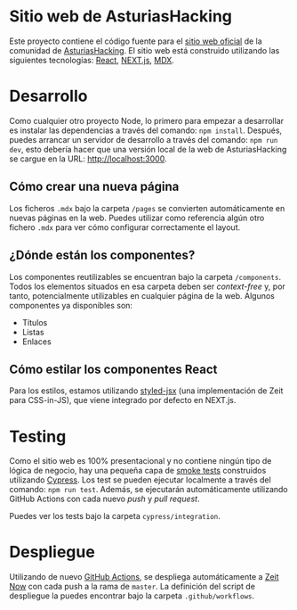 # Sitio web de AsturiasHacking

Este proyecto contiene el código fuente para el [sitio web oficial][website] de la comunidad de [AsturiasHacking][meetup]. El sitio web está construido utilizando las siguientes tecnologías: [React][react], [NEXT.js][next], [MDX][mdx].

# Desarrollo

Como cualquier otro proyecto Node, lo primero para empezar a desarrollar es instalar las dependencias a través del comando: `npm install`. Después, puedes arrancar un servidor de desarrollo a través del comando: `npm run dev`, esto debería hacer que una versión local de la web de AsturiasHacking se cargue en la URL: <http://localhost:3000>.

## Cómo crear una nueva página

Los ficheros `.mdx` bajo la carpeta `/pages` se convierten automáticamente en nuevas páginas en la web. Puedes utilizar como referencia algún otro fichero `.mdx` para ver cómo configurar correctamente el layout.

## ¿Dónde están los componentes?

Los componentes reutilizables se encuentran bajo la carpeta `/components`. Todos los elementos situados en esa carpeta deben ser _context-free_ y, por tanto, potencialmente utilizables en cualquier página de la web. Algunos componentes ya disponibles son:

- Títulos
- Listas
- Enlaces

## Cómo estilar los componentes React

Para los estilos, estamos utilizando [styled-jsx][styled-jsx] (una implementación de Zeit para CSS-in-JS), que viene integrado por defecto en NEXT.js.

# Testing

Como el sitio web es 100% presentacional y no contiene ningún tipo de lógica de negocio, hay una pequeña capa de [smoke tests][smoke-testing] construidos utilizando [Cypress][cypress]. Los test se pueden ejecutar localmente a través del comando: `npm run test`. Además, se ejecutarán automáticamente utilizando GitHub Actions con cada nuevo _push_ y _pull request_.

Puedes ver los tests bajo la carpeta `cypress/integration`.

# Despliegue

Utilizando de nuevo [GitHub Actions][actions], se despliega automáticamente a [Zeit Now][now] con cada push a la rama de `master`. La definición del script de despliegue la puedes encontrar bajo la carpeta `.github/workflows`.

[website]: https://asturiashacking.org
[meetup]: https://meetup.com/asturiashacking

[react]: https://reactjs.org/
[next]: https://nextjs.org/
[mdx]: https://mdxjs.com/

[styled-jsx]: https://github.com/zeit/styled-jsx

[smoke-testing]: https://en.wikipedia.org/wiki/Smoke_testing_(software)
[cypress]: https://www.cypress.io/

[actions]: https://github.com/features/actions
[now]: https://zeit.co/home
